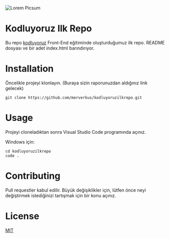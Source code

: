 ![Lorem Picsum](https://picsum.photos/200/300)

# Kodluyoruz Ilk Repo
Bu repo [kodluyoruz](https://github.com/hakanyalcinkaya/kodluyoruz-frontend-101-egitimi) Front-End eğitiminde oluşturduğumuz ilk repo. README dosyası ve bir adet index.html barındırıyor.
# Installation
Öncelikle projeyi klonlayın. (Buraya sizin raporunuzdan aldığınız link gelecek)

~~~~
git clone https://github.com/merverkus/kodluyoruzilkrepo.git
~~~~
# Usage

Projeyi cloneladıktan sonra Visual Studio Code programında açınız.

Windows için:
~~~~
cd kodluyoruzilkrepo
code .
~~~~


# Contributing

Pull requestler kabul edilir. Büyük değişiklikler için, lütfen önce neyi değiştirmek istediğinizi tartışmak için bir konu açınız.

# License 

[MIT](https://choosealicense.com/licenses/mit/)
